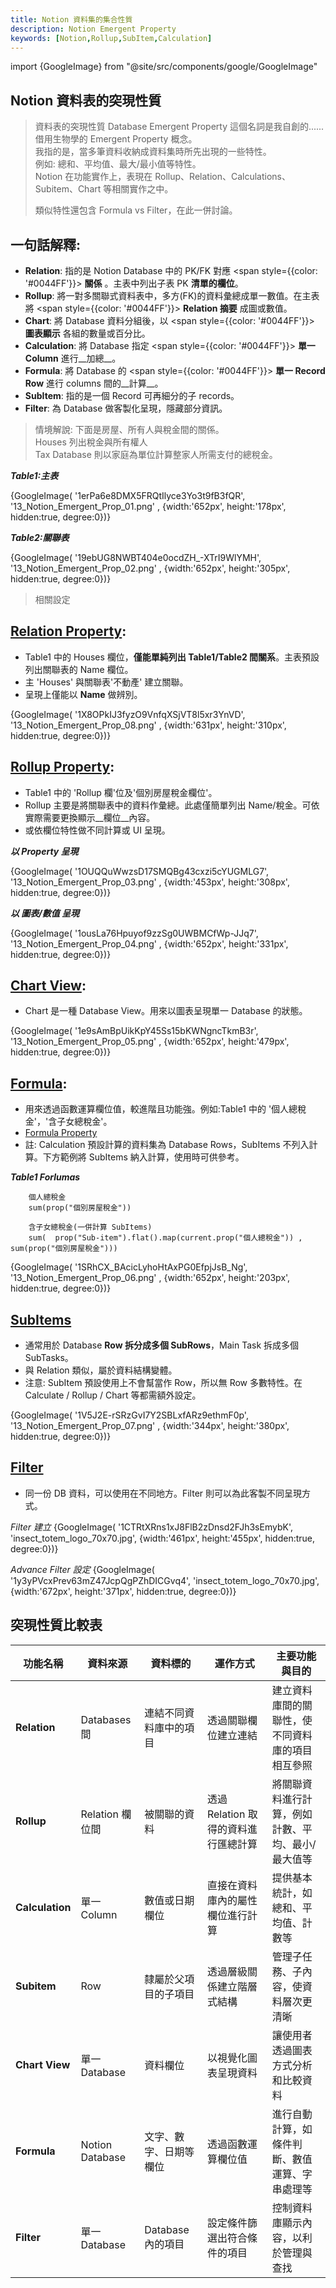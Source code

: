 ```yaml
---
title: Notion 資料集的集合性質
description: Notion Emergent Property
keywords: [Notion,Rollup,SubItem,Calculation]
---
```

import {GoogleImage} from "@site/src/components/google/GoogleImage"

## Notion 資料表的突現性質
> 資料表的突現性質 Database Emergent Property 這個名詞是我自創的......  
> 借用生物學的 Emergent Property 概念。  
> 我指的是，當多筆資料收納成資料集時所先出現的一些特性。  
> 例如: 總和、平均值、最大/最小值等特性。  
> Notion 在功能實作上，表現在 Rollup、Relation、Calculations、Subitem、Chart 等相關實作之中。  
> 
> 類似特性還包含 Formula vs Filter，在此一併討論。  

## 一句話解釋: <span id="Notion_Example">&nbsp;</span>

* __Relation__: 指的是 Notion Database 中的 PK/FK 對應 <span style={{color: '#0044FF'}}> __關係__ </span>。主表中列出子表 PK __清單的欄位__。     
* __Rollup__: 將一對多關聯式資料表中，多方(FK)的資料彙總成單一數值。在主表將 <span style={{color: '#0044FF'}}> __Relation 摘要__ </span> 成圖或數值。
* __Chart__: 將 Database 資料分組後，以 <span style={{color: '#0044FF'}}> __圖表顯示__ </span> 各組的數量或百分比。 
* __Calculation__: 將 Database 指定 <span style={{color: '#0044FF'}}> __單一 Column__ </span> 進行__加總__。
* __Formula__: 將 Database 的 <span style={{color: '#0044FF'}}> __單一 Record Row__ </span> 進行 columns 間的__計算__。  
* __SubItem__: 指的是一個 Record 可再細分的子 records。 
* __Filter__: 為 Database 做客製化呈現，隱藏部分資訊。

> 情境解說: 下面是房屋、所有人與稅金間的關係。  
> Houses 列出稅金與所有權人  
> Tax Database 則以家庭為單位計算整家人所需支付的總稅金。  

___Table1:主表___
<div>
 {GoogleImage( '1erPa6e8DMX5FRQtIlyce3Yo3t9fB3fQR',  '13_Notion_Emergent_Prop_01.png' , {width:'652px', height:'178px', hidden:true, degree:0})}
</div>

___Table2:關聯表___
<div>
 {GoogleImage( '19ebUG8NWBT404e0ocdZH_-XTrI9WlYMH',  '13_Notion_Emergent_Prop_02.png' , {width:'652px', height:'305px', hidden:true, degree:0})}
</div>

> 相關設定

## [Relation Property](./Notion_Database#notion_database_Relation):
* Table1 中的 Houses 欄位，__僅能單純列出 Table1/Table2 間關系__。主表預設列出關聯表的 Name 欄位。
* 主 'Houses' 與關聯表'不動產' 建立關聯。
* 呈現上僅能以 __Name__ 做辨別。

<div>
 {GoogleImage( '1X8OPkIJ3fyzO9VnfqXSjVT8l5xr3YnVD',  '13_Notion_Emergent_Prop_08.png' , {width:'631px', height:'310px', hidden:true, degree:0})}
</div>

## [Rollup Property](./Notion_Database#notion_database_rollup):
* Table1 中的 'Rollup 欄'位及'個別房屋稅金欄位'。  
* Rollup 主要是將關聯表中的資料作彙總。此處僅簡單列出 Name/稅金。可依實際需要更換顯示__欄位__內容。
* 或依欄位特性做不同計算或 UI 呈現。

___以 Property 呈現___
<div>
 {GoogleImage( '1OUQQuWwzsD17SMQBg43cxzi5cYUGMLG7',  '13_Notion_Emergent_Prop_03.png' , {width:'453px', height:'308px', hidden:true, degree:0})}
</div>

___以 圖表/數值 呈現___
<div>
 {GoogleImage( '1ousLa76Hpuyof9zzSg0UWBMCfWp-JJq7',  '13_Notion_Emergent_Prop_04.png' , {width:'652px', height:'331px', hidden:true, degree:0})}
</div>


## [Chart View](./Notion_View_Chart):
* Chart 是一種 Database View。用來以圖表呈現單一 Database 的狀態。

<div>
 {GoogleImage( '1e9sAmBpUikKpY45Ss15bKWNgncTkmB3r',  '13_Notion_Emergent_Prop_05.png' , {width:'652px', height:'479px', hidden:true, degree:0})}
</div>


## [Formula](./Notion_Database#notion_Formula):
* 用來透過函數運算欄位值，較進階且功能強。例如:Table1 中的 '個人總稅金'，'含子女總稅金'。
* [Formula Property](./Notion_Database#notion_Formula)
* 註: Calculation 預設計算的資料集為 Database Rows，SubItems 不列入計算。下方範例將 SubItems 納入計算，使用時可供參考。

___Table1 Forlumas___

```
    個人總稅金
    sum(prop("個別房屋稅金"))
```

```    
    含子女總稅金(一併計算 SubItems)
    sum(  prop("Sub-item").flat().map(current.prop("個人總稅金")) , sum(prop("個別房屋稅金")))
```

<div>
 {GoogleImage( '1SRhCX_BAcicLyhoHtAxPG0EfpjJsB_Ng',  '13_Notion_Emergent_Prop_06.png' , {width:'652px', height:'203px', hidden:true, degree:0})}
</div>

## [SubItems](./Notion_Database#notion_database_Subitem) 
* 通常用於 Database __Row 拆分成多個 SubRows__，Main Task 拆成多個 SubTasks。
* 與 Relation 類似，屬於資料結構變體。
* 注意: SubItem 預設使用上不會幫當作 Row，所以無 Row 多數特性。在 Calculate / Rollup / Chart 等都需額外設定。  

<div>
 {GoogleImage( '1V5J2E-rSRzGvI7Y2SBLxfARz9ethmF0p',  '13_Notion_Emergent_Prop_07.png' , {width:'344px', height:'380px', hidden:true, degree:0})}
</div>


## [Filter](./Notion_Database#notion_database_Filter) 
* 同一份 DB 資料，可以使用在不同地方。Filter 則可以為此客製不同呈現方式。  

_Filter 建立_
<span>
 {GoogleImage( '1CTRtXRns1xJ8FlB2zDnsd2FJh3sEmybK',  'insect_totem_logo_70x70.jpg', {width:'461px', height:'455px', hidden:true, degree:0})}
</span><br/>

_Advance Filter 設定_
<span>
 {GoogleImage( '1y3yPVcxPrev63mZ47JcpQgPZhDICGvq4',  'insect_totem_logo_70x70.jpg', {width:'672px', height:'371px', hidden:true, degree:0})}
</span><br/>

## 突現性質比較表

| **功能名稱** | **資料來源** | **資料標的** | **運作方式** | **主要功能與目的** |
| ---- | ---- | ---- | ---- | ---- |
| **Relation** | Databases 間 | 連結不同資料庫中的項目 | 透過關聯欄位建立連結 | 建立資料庫間的關聯性，使不同資料庫的項目相互參照 |
| **Rollup** | Relation 欄位間 | 被關聯的資料 | 透過 Relation 取得的資料進行匯總計算 | 將關聯資料進行計算，例如計數、平均、最小/最大值等 |
| **Calculation** | 單一 Column | 數值或日期欄位 | 直接在資料庫內的屬性欄位進行計算 | 提供基本統計，如總和、平均值、計數等 |
| **Subitem** | Row | 隸屬於父項目的子項目 | 透過層級關係建立階層式結構 | 管理子任務、子內容，使資料層次更清晰 |
| **Chart View** | 單一 Database | 資料欄位 | 以視覺化圖表呈現資料 | 讓使用者透過圖表方式分析和比較資料 |
| **Formula** | Notion Database | 文字、數字、日期等欄位 | 透過函數運算欄位值 | 進行自動計算，如條件判斷、數值運算、字串處理等 |
| **Filter** | 單一 Database | Database 內的項目 | 設定條件篩選出符合條件的項目 | 控制資料庫顯示內容，以利於管理與查找 |